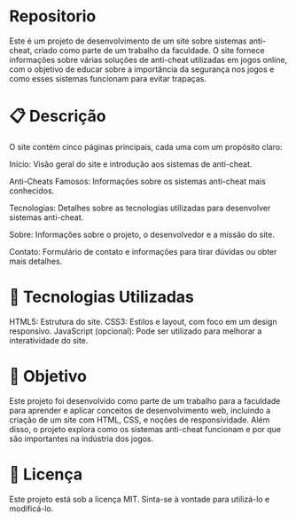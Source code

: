 # Repositorio
Este é um projeto de desenvolvimento de um site sobre sistemas anti-cheat, criado como parte de um trabalho da faculdade. O site fornece informações sobre várias soluções de anti-cheat utilizadas em jogos online, com o objetivo de educar sobre a importância da segurança nos jogos e como esses sistemas funcionam para evitar trapaças.

# 📋 Descrição
O site contém cinco páginas principais, cada uma com um propósito claro:

Início: Visão geral do site e introdução aos sistemas de anti-cheat.

Anti-Cheats Famosos: Informações sobre os sistemas anti-cheat mais conhecidos.

Tecnologias: Detalhes sobre as tecnologias utilizadas para desenvolver sistemas anti-cheat.

Sobre: Informações sobre o projeto, o desenvolvedor e a missão do site.

Contato: Formulário de contato e informações para tirar dúvidas ou obter mais detalhes.

# 🚀 Tecnologias Utilizadas
HTML5: Estrutura do site.
CSS3: Estilos e layout, com foco em um design responsivo.
JavaScript (opcional): Pode ser utilizado para melhorar a interatividade do site.

# 🎯 Objetivo
Este projeto foi desenvolvido como parte de um trabalho para a faculdade para aprender e aplicar conceitos de desenvolvimento web, incluindo a criação de um site com HTML, CSS, e noções de responsividade. Além disso, o projeto explora como os sistemas anti-cheat funcionam e por que são importantes na indústria dos jogos.

# 📝 Licença
Este projeto está sob a licença MIT. Sinta-se à vontade para utilizá-lo e modificá-lo.
